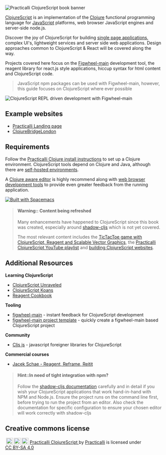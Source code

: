 ![Practicalli ClojureScript book banner](https://raw.githubusercontent.com/practicalli/graphic-design/live/book-covers/practicalli-clojurescript-book-banner-alpha.png)


[ClojureScript](https://clojurescript.org/) is an implementation of the [Clojure](https://clojure.org/) functional programming language for [JavaScript](https://developer.mozilla.org/en-US/docs/Learn/JavaScript/First_steps/What_is_JavaScript) platforms, web browser JavaScript engines and  server-side node.js.

Discover the joy of ClojureScript for building [single page applications](https://en.wikipedia.org/wiki/Single-page_application), complex UI's, lightweight services and server side web applications.  Design approaches common to ClojureScript & React will be covered along the way.

Projects covered here focus on the [Figwheel-main](https://figwheel.org/) development tool, the reagent library for react.js style applications, hiccup syntax for html content and ClojureScript code.

> JavaScript npm packages can be used with Figwheel-main, however, this guide focuses on ClojureScript where ever possible

![ClojureScript REPL driven development with Figwheel-main](https://raw.githubusercontent.com/practicalli/graphic-design/live/clojure/clojurescript-repl-driven-development-lifecycle-concept.png)

## Example websites
* [Practicalli Landing page](https://practicalli.github.io/)
* [ClojureBridgeLondon](https://clojurebridgelondon.github.io/workshop/additional-projects/clojurebridge-website/)

## Requirements
Follow the [Practicalli Clojure install instructions](http://practicalli.github.io/clojure/clojure-cli/install/) to set up a Clojure environment.  ClojureScript tools depend on Clojure and Java, although there are [self-hosted environments](/quickstart/self-hosted-clojurescript.html).

A [Clojure aware editor](https://practicalli.github.io/clojure/clojure-editors/) is highly recommend along with [web browser development tools](install/browser-devtools.html) to provide even greater feedback from the running application.

<!-- TODO: add Firefox dev tools to browser DevTools page -->

[![Built with Spacemacs](https://cdn.rawgit.com/syl20bnr/spacemacs/442d025779da2f62fc86c2082703697714db6514/assets/spacemacs-badge.svg)](https://practicalli.github.io/spacemacs/)


> #### Warning:: Content being refreshed
>  Many enhancements have happened to ClojureScript since this book was created, especially around [shadow-cljs](https://shadow-cljs.github.io/docs/UsersGuide.html) which is not yet covered.
>
> The most relevant content includes the [TicTacToe game with ClojureScript, Reagent and Scalable Vector Graphics](/reagent-projects/tic-tac-toe/index.html), the [Practicalli ClojureScript YouTube playlist](https://youtube.com/playlist?list=PLpr9V-R8ZxiBPv18gm9h1-eIWP1miwWh2) and [building ClojureScript websites](https://clojurebridgelondon.github.io/workshop/additional-projects/clojurebridge-website/).

## Additional Resources

**Learning ClojureScript**
* [ClojureScript Unraveled](http://funcool.github.io/clojurescript-unraveled/)
* [ClojureScript Koans](http://clojurescriptkoans.com/)
* [Reagent Cookbook](https://github.com/reagent-project/reagent-cookbook)

**Tooling**
* [figwheel-main](https://figwheel.org/) - instant feedback for ClojureScript development
* [figwheel-main project template](https://github.com/bhauman/figwheel-main-template) - quickly create a figwheel-main based ClojureScript project

**Community**
* [Cljs js](http://cljsjs.github.io/) - javascript foreigner libraries for ClojureScript

**Commercial courses**
* [Jacek Schae - Reagent, Reframe, Reitit](https://www.jacekschae.com/)


> #### Hint::In need of tight integration with npm?
> Follow the [shadow-cljs documentation](http://shadow-cljs.org/) carefully and in detail if you wish your ClojureScript applications that work hand-in-hand with NPM and Node.js.  Ensure the project runs on the command line first, before trying to run the project from an editor.  Also check the documentation for specific configuration to ensure your chosen editor will work correctly with shadow-cljs


## Creative commons license

<p xmlns:cc="http://creativecommons.org/ns#" xmlns:dct="http://purl.org/dc/terms/">
<a href="http://creativecommons.org/licenses/by-sa/4.0/?ref=chooser-v1" target="_blank" rel="license noopener noreferrer" style="display:inline-block;">
<img style="height:22px!important;margin-left:3px;vertical-align:text-bottom;" src="https://mirrors.creativecommons.org/presskit/icons/sa.svg?ref=chooser-v1"><img style="height:22px!important;margin-left:3px;vertical-align:text-bottom;" src="https://mirrors.creativecommons.org/presskit/icons/cc.svg?ref=chooser-v1"><img style="height:22px!important;margin-left:3px;vertical-align:text-bottom;" src="https://mirrors.creativecommons.org/presskit/icons/by.svg?ref=chooser-v1"></a>
 <a property="dct:title" rel="cc:attributionURL" href="https://github.com/practicalli/clojurescript">Practicalli ClojureScript </a> by <a rel="cc:attributionURL dct:creator" property="cc:attributionName" href="https://practical.li">Practicalli</a> is licensed under <a href="http://creativecommons.org/licenses/by-sa/4.0/?ref=chooser-v1" target="_blank" rel="license noopener noreferrer" style="display:inline-block;">CC BY-SA 4.0 </a></p>
